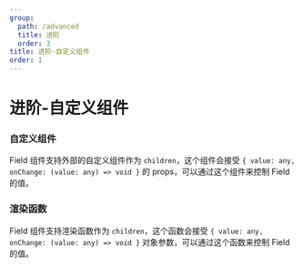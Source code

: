 ```yaml
---
group:
  path: /advanced
  title: 进阶
  order: 3
title: 进阶-自定义组件
order: 1
---
```


# 进阶-自定义组件

### 自定义组件

Field 组件支持外部的自定义组件作为 `children`，这个组件会接受 `{ value: any, onChange: (value: any) => void }` 的 props，可以通过这个组件来控制 Field 的值。

<code src="./demo/custom-component/demo1.tsx"></code>

### 渲染函数

Field 组件支持渲染函数作为 `children`，这个函数会接受 `{ value: any, onChange: (value: any) => void }` 对象参数，可以通过这个函数来控制 Field 的值。

<code src="./demo/custom-component/demo2.tsx"></code>
